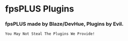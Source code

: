 # fpsPLUS Plugins
### fpsPLUS made by Blaze/DevHue, Plugins by Evil.
`You May Not Steal The Plugins We Provide!`
